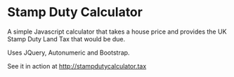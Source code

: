 Stamp Duty Calculator
=====================

A simple Javascript calculator that takes a house price and provides the UK Stamp Duty Land Tax that would be due.

Uses JQuery, Autonumeric and Bootstrap.

See it in action at http://stampdutycalculator.tax